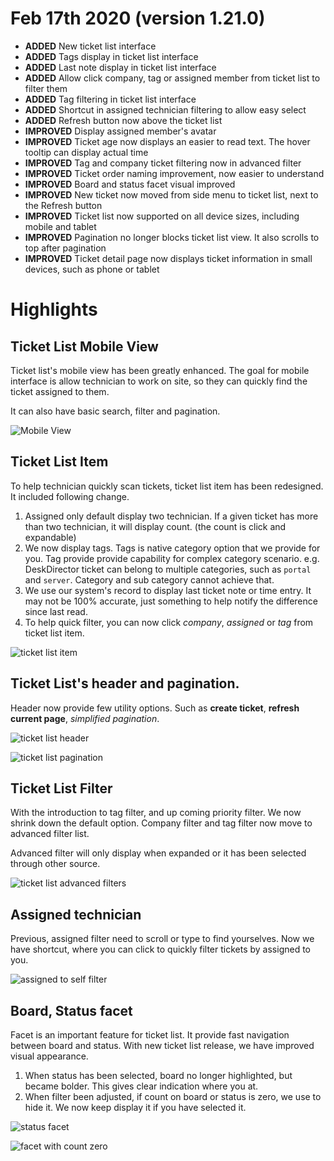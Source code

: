 
# Feb 17th 2020 (version 1.21.0)

* **ADDED** New ticket list interface
* **ADDED** Tags display in ticket list interface
* **ADDED** Last note display in ticket list interface
* **ADDED** Allow click company, tag or assigned member from ticket list to filter them
* **ADDED** Tag filtering in ticket list interface
* **ADDED** Shortcut in assigned technician filtering to allow easy select
* **ADDED** Refresh button now above the ticket list
* **IMPROVED** Display assigned member's avatar
* **IMPROVED** Ticket age now displays an easier to read text. The hover tooltip can display actual time
* **IMPROVED** Tag and company ticket filtering now in advanced filter
* **IMPROVED** Ticket order naming improvement, now easier to understand
* **IMPROVED** Board and status facet visual improved
* **IMPROVED** New ticket now moved from side menu to ticket list, next to the Refresh button
* **IMPROVED** Ticket list now supported on all device sizes, including mobile and tablet
* **IMPROVED** Pagination no longer blocks ticket list view. It also scrolls to top after pagination
* **IMPROVED** Ticket detail page now displays ticket information in small devices, such as phone or tablet

# Highlights

## Ticket List Mobile View
Ticket list's mobile view has been greatly enhanced. The goal for mobile interface is allow technician to work on site, so they can quickly find the ticket assigned to them.

It can also have basic search, filter and pagination.

![Mobile View](https://user-images.githubusercontent.com/1712143/74497280-19f2cd80-4f42-11ea-9cf7-0f30c24523d1.png)

## Ticket List Item
To help technician quickly scan tickets, ticket list item has been redesigned. It included following change.
1. Assigned only default display two technician. If a given ticket has more than two technician, it will display count. (the count is click and expandable)
2. We now display tags. Tags is native category option that we provide for you. Tag provide provide capability for complex category scenario. e.g. DeskDirector ticket can belong to multiple categories, such as `portal` and `server`. Category and sub category cannot achieve that.
3. We use our system's record to display last ticket note or time entry. It may not be 100% accurate, just something to help notify the difference since last read.
4. To help quick filter, you can now click *company*, *assigned* or *tag* from ticket list item.

![ticket list item](https://user-images.githubusercontent.com/1712143/74497288-237c3580-4f42-11ea-80c8-2f0675e3512d.png)

## Ticket List's header and pagination.
Header now provide few utility options. Such as **create ticket**, **refresh current page**, *simplified pagination*.

![ticket list header](https://user-images.githubusercontent.com/1712143/74497298-2b3bda00-4f42-11ea-97a7-d07d515725c5.png)

![ticket list pagination](https://user-images.githubusercontent.com/1712143/74497315-34c54200-4f42-11ea-8e56-1faf3324d14d.png)

## Ticket List Filter
With the introduction to tag filter, and up coming priority filter. We now shrink down the default option. Company filter and tag filter now move to advanced filter list.

Advanced filter will only display when expanded or it has been selected through other source.

![ticket list advanced filters](https://user-images.githubusercontent.com/1712143/74497348-4d355c80-4f42-11ea-990a-571a1c8f11df.png)

## Assigned technician
Previous, assigned filter need to scroll or type to find yourselves. Now we have shortcut, where you can click to quickly filter tickets by assigned to you.

![assigned to self filter](https://user-images.githubusercontent.com/1712143/74497336-43135e00-4f42-11ea-8ee6-63267f00c0b3.png)

## Board, Status facet
Facet is an important feature for ticket list. It provide fast navigation between board and status. With new ticket list release, we have improved visual appearance. 

1. When status has been selected, board no longer highlighted, but became bolder. This gives clear indication where you at.
2. When filter been adjusted, if count on board or status is zero, we use to hide it. We now keep display it if you have selected it.

![status facet](https://user-images.githubusercontent.com/1712143/74497358-59b9b500-4f42-11ea-872f-558308a66521.png)

![facet with count zero](https://user-images.githubusercontent.com/1712143/74497371-62aa8680-4f42-11ea-9c9b-1884356484c5.png)
